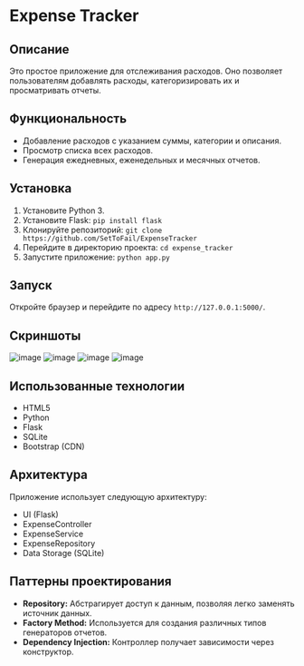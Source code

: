 # Expense Tracker

## Описание

Это простое приложение для отслеживания расходов.  Оно позволяет пользователям добавлять расходы, категоризировать их и просматривать отчеты.

## Функциональность

*   Добавление расходов с указанием суммы, категории и описания.
*   Просмотр списка всех расходов.
*   Генерация ежедневных, еженедельных и месячных отчетов.

## Установка

1.  Установите Python 3.
2.  Установите Flask: `pip install flask`
3.  Клонируйте репозиторий: `git clone https://github.com/SetToFail/ExpenseTracker`
4.  Перейдите в директорию проекта: `cd expense_tracker`
5.  Запустите приложение: `python app.py`

## Запуск

Откройте браузер и перейдите по адресу `http://127.0.0.1:5000/`.

## Скриншоты

![image](https://github.com/user-attachments/assets/b283f2e2-98f3-427a-9285-6c1edc902cff)
![image](https://github.com/user-attachments/assets/706b726b-5938-4507-853f-97e5954b475a)
![image](https://github.com/user-attachments/assets/b92559aa-a7d9-4dbf-87dc-999781df4f81)
![image](https://github.com/user-attachments/assets/0478e790-6b76-4a74-9ad0-198f86a97f50)





## Использованные технологии

*   HTML5
*   Python
*   Flask
*   SQLite
*   Bootstrap (CDN)

## Архитектура

Приложение использует следующую архитектуру:

*   UI (Flask)
*   ExpenseController
*   ExpenseService
*   ExpenseRepository
*   Data Storage (SQLite)

## Паттерны проектирования

*   **Repository:**  Абстрагирует доступ к данным, позволяя легко заменять источник данных.
*   **Factory Method:**  Используется для создания различных типов генераторов отчетов.
*   **Dependency Injection:** Контроллер получает зависимости через конструктор.

